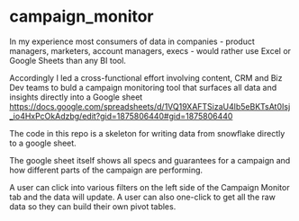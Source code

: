 # campaign_monitor

In my experience most consumers of data in companies - product managers, marketers, account managers, execs -  would rather use Excel or Google Sheets than any BI tool. 

Accordingly I led a cross-functional effort involving content, CRM and Biz Dev teams to buld a campaign monitoring tool that surfaces all data and insights directly into a Google sheet
https://docs.google.com/spreadsheets/d/1VQ19XAFTSizaU4lb5eBKTsAt0Isj_io4HxPcOkAdzbg/edit?gid=1875806440#gid=1875806440

The code in this repo is a skeleton for writing data from snowflake directly to a google sheet.

The google sheet itself shows all specs and guarantees for a campaign and how different parts of the campaign are performing. 

A user can click into various filters on the left side of the Campaign Monitor tab and the data will update. A user can also one-click to get all the raw data so they can build their own pivot tables.

